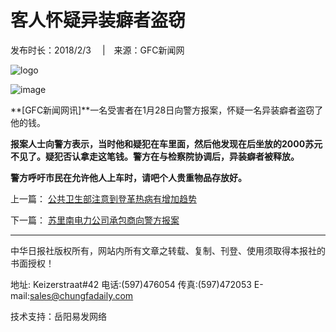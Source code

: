 # 客人怀疑异装癖者盗窃

发布时长：2018/2/3 　|　来源：GFC新闻网

![logo](image/logo1.jpg)

![image](image/gao0.gif)

**[GFC新闻网讯]**一名受害者在1月28日向警方报案，怀疑一名异装癖者盗窃了他的钱。

**报案人士向警方表示，当时他和疑犯在车里面，然后他发现在后坐放的2000苏元不见了。疑犯否认拿走这笔钱。警方在与检察院协调后，异装癖者被释放。**

**警方呼吁市民在允许他人上车时，请吧个人贵重物品存放好。**

上一篇： [公共卫生部注意到登革热病有增加趋势](info.asp?cid=56&id=19654)

下一篇： [苏里南电力公司承包商向警方报案](info.asp?cid=56&id=19652)

---

中华日报社版权所有，网站内所有文章之转载、复制、刊登、使用须取得本报社的书面授权！

地址: Keizerstraat#42 电话:(597)476054 传真:(597)472053 E-mail:sales@chungfadaily.com

技术支持：岳阳易发网络
<!-- tcd_original_link http://www.chungfadaily.com/info.asp?id=19653 -->
